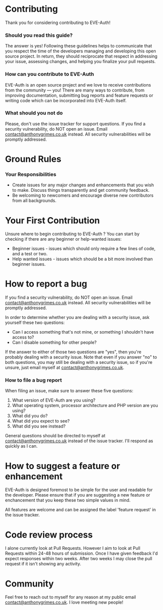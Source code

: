 # Contributing

Thank you for considering contributing to EVE-Auth!

### Should you read this guide?

The answer is yes! Following these guidelines helps to communicate that you respect the time of the developers managing and developing this open source project. In return, they should reciprocate that respect in addressing your issue, assessing changes, and helping you finalize your pull requests.

### How can you contribute to EVE-Auth

EVE-Auth is an open source project and we love to receive contributions from the community — you! There are many ways to contribute, from improving documentation, submitting bug reports and feature requests or writing code which can be incorporated into EVE-Auth itself.

### What should you not do

Please, don't use the issue tracker for support questions. If you find a security vulnerability, do NOT open an issue. Email [contact@anthonygrimes.co.uk](mailto:contact@anthonygrimes.co.uk) instead. All security vulnerabilities will be promptly addressed.

# Ground Rules

### Your Responsibilities

* Create issues for any major changes and enhancements that you wish to make. Discuss things transparently and get community feedback.
* Be welcoming to newcomers and encourage diverse new contributors from all backgrounds.

# Your First Contribution

Unsure where to begin contributing to EVE-Auth ? You can start by checking if there are any beginner or help-wanted issues:

* Beginner issues - issues which should only require a few lines of code, and a test or two.
* Help wanted issues - issues which should be a bit more involved than beginner issues.

# How to report a bug

If you find a security vulnerability, do NOT open an issue. Email [contact@anthonygrimes.co.uk](mailto:contact@anthonygrimes.co.uk) instead. All security vulnerabilities will be promptly addressed.

In order to determine whether you are dealing with a security issue, ask yourself these two questions:

* Can I access something that's not mine, or something I shouldn't have access to?
* Can I disable something for other people?

If the answer to either of those two questions are "yes", then you're probably dealing with a security issue. Note that even if you answer "no" to both questions, you may still be dealing with a security issue, so if you're unsure, just email myself at [contact@anthonygrimes.co.uk](mailto:contact@anthonygrimes.co.uk).

### How to file a bug report

When filing an issue, make sure to answer these five questions:

1. What version of EVE-Auth are you using?
1. What operating system, processor architecture and PHP version are you using?
1. What did you do?
1. What did you expect to see?
1. What did you see instead?

General questions should be directed to myself at [contact@anthonygrimes.co.uk](mailto:contact@anthonygrimes.co.uk) instead of the issue tracker. I'll respond as quickly as I can.

# How to suggest a feature or enhancement

EVE-Auth is designed foremost to be simple for the user and readable for the developer. Please ensure that if you are suggesting a new feature or enchancement that you keep these two simple values in mind.

All features are welcome and can be assigned the label 'feature request' in the issue tracker.

# Code review process

I alone currently look at Pull Requests. However I aim to look at Pull Requests within 24-48 hours of submission. Once I have given feedback I'd expect responses within two weeks. After two weeks I may close the pull request if it isn't showing any activity.

# Community

Feel free to reach out to myself for any reason at my public email [contact@anthonygrimes.co.uk](mailto:contact@anthonygrimes.co.uk). I love meeting new people!

